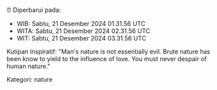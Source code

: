 ⏰ Diperbarui pada:
- WIB: Sabtu, 21 Desember 2024 01.31.56 UTC
- WITA: Sabtu, 21 Desember 2024 02.31.56 UTC
- WIT: Sabtu, 21 Desember 2024 03.31.56 UTC

Kutipan Inspiratif:
"Man's nature is not essentially evil. Brute nature has been know to yield to the influence of love. You must never despair of human nature."


Kategori: nature

